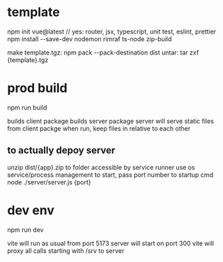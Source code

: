 # template

npm init vue@latest // yes: router, jsx, typescript, unit test, eslint, prettier
npm install --save-dev nodemon rimraf ts-node zip-build

make template.tgz: npm pack --pack-destination dist
untar: tar zxf {template}.tgz

# prod build

npm run build

builds client package
builds server package
server will serve static files from client packge when run, keep files in relative to each other

## to actually depoy server

unzip dist/{app}.zip to folder accessible by service runner
use os service/process management to start, pass port number to startup cmd
node ./server/server.js {port}

# dev env

npm run dev

vite will run as usual from port 5173
server will start on port 300
vite will proxy all calls starting with /srv to server
